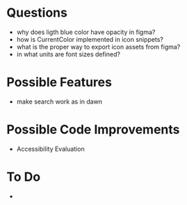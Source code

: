 # Questions

- why does ligth blue color have opacity in figma?
- how is CurrentColor implemented in icon snippets?
- what is the proper way to export icon assets from figma?
- in what units are font sizes defined?

# Possible Features

- make search work as in dawn

# Possible Code Improvements

- Accessibility Evaluation

# To Do

-
